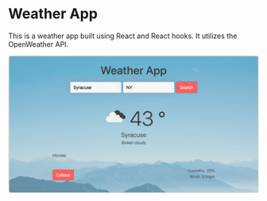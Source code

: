 # Weather App

This is a weather app built using React and React hooks. It utilizes the OpenWeather API.

![weather app](/src/images/weatherApp.png)
